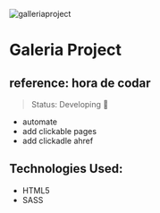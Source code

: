 ![galleriaproject](https://user-images.githubusercontent.com/84799845/194681337-00fc45b8-2777-40a4-88cd-e9ea5e078c46.png)

# Galeria Project

## reference: hora de codar

> Status: Developing 📐
 + automate 
 + add clickable pages
 + add clickadle ahref
 
 ## Technologies Used:
 - HTML5
 - SASS